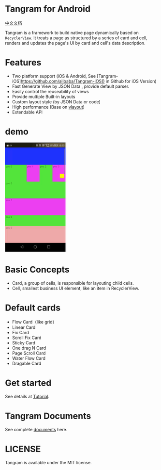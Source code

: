 # Tangram for Android

[中文文档](README-ch.md)

Tangram is a framework to build native page dynamically based on ```RecyclerView```. It treats a page as structured by a series of card and cell, renders and updates the page's UI by card and cell's data description. 

# Features

- Two platform support (iOS & Android, See [Tangram-iOS]https://github.com/alibaba/Tangram-iOS() in Github for iOS Version)
- Fast Generate View by JSON Data , provide default parser.
- Easily control the reuseability of views
- Provide multiple Built-in layouts
- Custom layout style (by JSON Data or code)
- High performance (Base on [vlayout](https://github.com/alibaba/vlayout))
- Extendable API

# demo

![](docs/images/tangramdemo.gif)

# Basic Concepts
+ Card, a group of cells, is responsible for layouting child cells.
+ Cell, smallest business UI element, like an item in RecyclerView.

# Default cards
* Flow Card（like grid）
* Linear Card
* Fix Card
* Scroll Fix Card
* Sticky Card
* One drag N Card
* Page Scroll Card
* Water Flow Card
* Dragable Card

# Get started
See details at [Tutorial](docs/TUTORIAL.md).

# Tangram Documents

See complete [documents]() here.

# LICENSE
Tangram is available under the MIT license.